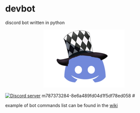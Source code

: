 # devbot
discord bot written in python
<p align="center">
  <a href="https://discord.gg/xcs48YkaWV">
 <img alt="icon" src="./docs/media/icon.png">
  </a>
</p>
  <a href="https://discord.gg/xcs48YkaWV">
 <img alt="Discord server"  src="https://img.shields.io/discord/815358648225366037?logo=discord&style=flat-square"></a>
 m787373284-8e6a489fd04d1f5df78ed058
#




example of bot
commands list can be found in the [wiki](https://github.com/killertofus/knarfbot/wiki)
